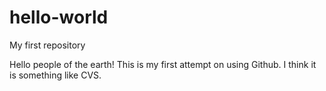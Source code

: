# hello-world
My first repository

Hello people of the earth! This is my first attempt on using Github. I think it is something like CVS.
